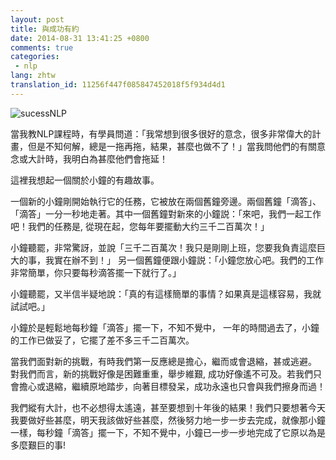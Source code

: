```yaml
---
layout: post
title: 與成功有約
date: 2014-08-31 13:41:25 +0800
comments: true
categories:
 - nlp
lang: zhtw
translation_id: 11256f447f085847452018f5f934d4d1
---
```


![sucessNLP](/assets/images/le/clock.jpeg "sucessNLP")


當我教NLP課程時，有學員問道：「我常想到很多很好的意念，很多非常偉大的計畫，但是不知何解，總是一拖再拖，結果，甚麼也做不了！」當我問他們的有關意念或大計時，我明白為甚麼他們會拖延！

這裡我想起一個關於小鐘的有趣故事。

一個新的小鐘剛開始執行它的任務，它被放在兩個舊鐘旁邊。兩個舊鐘「滴答」、「滴答」一分一秒地走著。其中一個舊鐘對新來的小鐘説：「來吧，我們一起工作吧！我們的任務是, 從現在起，您每年要擺動大约三千二百萬次！」

小鐘聽罷，非常驚訝，並說「三千二百萬次！我只是剛剛上班，您要我負責這麼巨大的事，我實在辦不到！」 另一個舊鐘便跟小鐘説：「小鐘您放心吧。我們的工作非常簡單，你只要每秒滴答擺一下就行了。」

小鐘聽罷，又半信半疑地說：「真的有這樣簡單的事情？如果真是這樣容易，我就試試吧。」

小鐘於是輕鬆地每秒鐘「滴答」擺一下，不知不覺中， 一年的時間過去了，小鐘的工作已做妥了，它擺了差不多三千二百萬次。

當我們面對新的挑戰，有時我們第一反應總是擔心，繼而或會退縮，甚或逃避。 對我們而言，新的挑戰好像是困難重重，舉步維艱, 成功好像遙不可及。若我們只會擔心或退縮，繼續原地踏步，向著目標發呆，成功永遠也只會與我們擦身而過！

我們縱有大計，也不必想得太遙遠，甚至要想到十年後的結果！我們只要想著今天我要做好些甚麼，明天我該做好些甚麼，然後努力地一步一步去完成，就像那小鐘一樣，每秒鐘「滴答」擺一下，不知不覺中，小鐘已一步一步地完成了它原以為是多麼艱巨的事!
